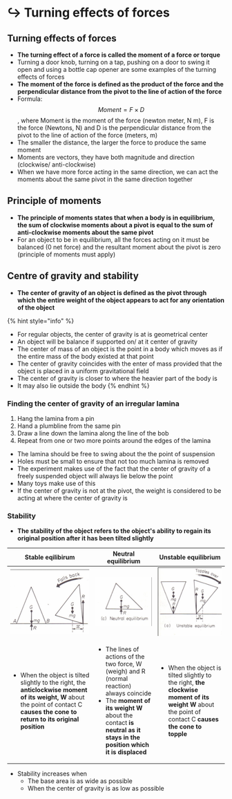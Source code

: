 # ↪ Turning effects of forces

## Turning effects of forces

* **The turning effect of a force is called the moment of a force or torque**
* Turning a door knob, turning on a tap, pushing on a door to swing it open and using a bottle cap opener are some examples of the turning effects of forces
* **The moment of the force is defined as the product of the force and the perpendicular distance from the pivot to the line of action of the force**
* Formula: $$Moment = F \times D$$​, where Moment is the moment of the force (newton meter, N m), F is the force (Newtons, N) and D is the perpendicular distance from the pivot to the line of action of the force (meters, m)
* The smaller the distance, the larger the force to produce the same moment
* Moments are vectors, they have both magnitude and direction (clockwise/ anti-clockwise)
* When we have more force acting in the same direction, we can act the moments about the same pivot in the same direction together

## Principle of moments

* **The principle of moments states that when a body is in equilibrium, the sum of clockwise moments about a pivot is equal to the sum of anti-clockwise moments about the same pivot**
* For an object to be in equilibrium, all the forces acting on it must be balanced (0 net force) and the resultant moment about the pivot is zero (principle of moments must apply)

## Centre of gravity and stability

* **The center of gravity of an object is defined as the pivot through which the entire weight of the object appears to act for any orientation of the object**

{% hint style="info" %}
* For regular objects, the center of gravity is at is geometrical center
* An object will be balance if supported on/ at it center of gravity
* The center of mass of an object is the point in a body which moves as if the entire mass of the body existed at that point
* The center of gravity coincides with the enter of mass provided that the object is placed in a uniform gravitational field
* The center of gravity is closer to where the heavier part of the body is
* It may also lie outside the body
{% endhint %}

### Finding the center of gravity of an irregular lamina

1. Hang the lamina from a pin
2. Hand a plumbline from the same pin
3. Draw a line down the lamina along the line of the bob
4. Repeat from one or two more points around the edges of the lamina

* The lamina should be free to swing about the the point of suspension
* Holes must be small to ensure that not too much lamina is removed
* The experiment makes use of the fact that the center of gravity of a freely suspended object will always lie below the point
* Many toys make use of this
* If the center of gravity is not at the pivot, the weight is considered to be acting at where the center of gravity is

### Stability

* **The stability of the object refers to the object's ability to regain its original position after it has been tilted slightly**

| Stable eqilibirum                                                                                                                                                                                                              | Neutral equilibrium                                                                                                                                                                                                                                            | Unstable equilibrium                                                                                                                                                                             |
| ------------------------------------------------------------------------------------------------------------------------------------------------------------------------------------------------------------------------------ | -------------------------------------------------------------------------------------------------------------------------------------------------------------------------------------------------------------------------------------------------------------- | ------------------------------------------------------------------------------------------------------------------------------------------------------------------------------------------------ |
| ![](<../.gitbook/assets/image (3) (1).png>)                                                                                                                                                                                    | ![](<../.gitbook/assets/image (6) (1).png>)                                                                                                                                                                                                                    | ![](<../.gitbook/assets/image (40).png>)                                                                                                                                                         |
| <ul><li>When the object is tilted slightly to the right, the <strong>anticlockwise moment of its weight, W</strong> about the point of contact C <strong>causes the cone to return to its original position</strong></li></ul> | <ul><li>The lines of actions of the two force, W (weigh) and R (normal reaction) always coincide</li><li>The <strong>moment of its weight W</strong> about the contact <strong>is neutral as it stays in the position which it is displaced</strong></li></ul> | <ul><li>When the object is tilted slightly to the right, <strong>the clockwise moment of its weight W</strong> about the point of contact C <strong>causes the cone to topple</strong></li></ul> |

* Stability increases when
  * The base area is as wide as possible
  * When the center of gravity is as low as possible
